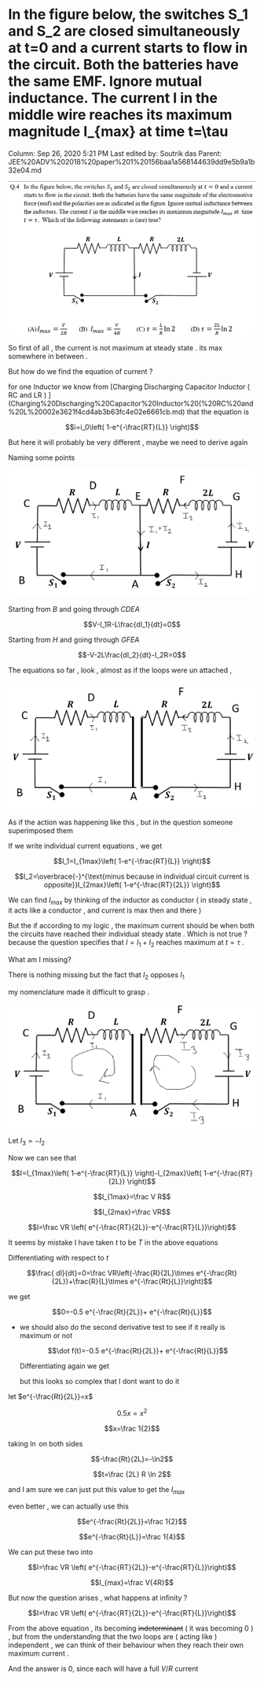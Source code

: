 # In the figure below, the switches S_1 and S_2 are closed simultaneously at t=0 and a current starts to flow in the circuit. Both the batteries have the same EMF. Ignore mutual inductance. The current I in the middle wire reaches its maximum magnitude I_{max} at time t=\tau

Column: Sep 26, 2020 5:21 PM
Last edited by: Soutrik das
Parent: JEE%20ADV%202018%20paper%201%20156baa1a568144639dd9e5b9a1b32e04.md

![In%20the%20figure%20below,%20the%20switches%20S_1%20and%20S_2%20are%20%20aa33d3e50a9e4613bb48996443aaf0aa/Untitled.png](In%20the%20figure%20below,%20the%20switches%20S_1%20and%20S_2%20are%20%20aa33d3e50a9e4613bb48996443aaf0aa/Untitled.png)

So first of all , the current is not maximum at steady state . its max somewhere in between . 

But how do we find the equation of current ? 

for one Inductor we know from [Charging Discharging Capacitor Inductor ( RC and LR ) ](Charging%20Discharging%20Capacitor%20Inductor%20(%20RC%20and%20L%20002e3621f4cd4ab3b63fc4e02e6661cb.md) that the equation is 

$$i=i_0\left( 1-e^{-\frac{RT}{L}} \right)$$

But here it will probably be very different , maybe we need to derive again

Naming some points 

![In%20the%20figure%20below,%20the%20switches%20S_1%20and%20S_2%20are%20%20aa33d3e50a9e4613bb48996443aaf0aa/Untitled%201.png](In%20the%20figure%20below,%20the%20switches%20S_1%20and%20S_2%20are%20%20aa33d3e50a9e4613bb48996443aaf0aa/Untitled%201.png)

Starting from $B$ and going through $CDEA$

$$V-I_1R-L\frac{dI_1}{dt}=0$$

Starting from $H$ and going through $GFEA$

$$-V-2L\frac{dI_2}{dt}-I_2R=0$$

The equations so far , look , almost as if the loops were un attached , 

![In%20the%20figure%20below,%20the%20switches%20S_1%20and%20S_2%20are%20%20aa33d3e50a9e4613bb48996443aaf0aa/Untitled%202.png](In%20the%20figure%20below,%20the%20switches%20S_1%20and%20S_2%20are%20%20aa33d3e50a9e4613bb48996443aaf0aa/Untitled%202.png)

As if the action was happening like this , but in the question someone superimposed them 

If we write individual current equations , we get 

$$I_1=I_{1max}\left( 1-e^{-\frac{RT}{L}} \right)$$

$$I_2=\overbrace{-}^{\text{minus because in individual circuit current is opposite}}I_{2max}\left( 1-e^{-\frac{RT}{2L}} \right)$$

We can find $I_{max}$ by thinking of the inductor as conductor ( in steady state , it acts like a conductor , and current is max then and there ) 

But the if according to my logic , the maximum current should be when both the circuits have reached their individual steady state . Which is not true ? because the question specifies that $I=I_1+I_2$ reaches maximum at $t=\tau$ .

What am I missing?

There is nothing missing but the fact that $I_2$ opposes $I_1$ 

my nomenclature made it difficult to grasp .

![In%20the%20figure%20below,%20the%20switches%20S_1%20and%20S_2%20are%20%20aa33d3e50a9e4613bb48996443aaf0aa/Untitled%203.png](In%20the%20figure%20below,%20the%20switches%20S_1%20and%20S_2%20are%20%20aa33d3e50a9e4613bb48996443aaf0aa/Untitled%203.png)

Let $I_3=-I_2$

Now we can see that 

$$I=I_{1max}\left( 1-e^{-\frac{RT}{L}} \right)-I_{2max}\left( 1-e^{-\frac{RT}{2L}} \right)$$

$$I_{1max}=\frac V R$$

$$I_{2max}=\frac VR$$

$$I=\frac VR \left( e^{-\frac{RT}{2L}}-e^{-\frac{RT}{L}}\right)$$

It seems by mistake I have taken $t$ to be $T$ in the above equations

Differentiating with respect to $t$ 

$$\frac{ dI}{dt}=0=\frac VR\left(-\frac{R}{2L}\times  e^{-\frac{Rt}{2L}}+\frac{R}{L}\times e^{-\frac{Rt}{L}}\right)$$

we get 

$$0=-0.5 e^{-\frac{Rt}{2L}}+ e^{-\frac{Rt}{L}}$$

- we should also do the second derivative test to see if it really is maximum or not

    $$\dot f(t)=-0.5 e^{-\frac{Rt}{2L}}+ e^{-\frac{Rt}{L}}$$

    Differentiating again we get 

    but this looks so complex that I dont want to do it 

let $e^{-\frac{Rt}{2L}}=x$

$$0.5x=x^2$$

$$x=\frac 1{2}$$

taking $\ln$ on both sides

$$-\frac{Rt}{2L}=-\ln2$$

$$t=\frac {2L} R \ln 2$$

and I am sure we can just put this value to get the $I_{max}$ 

even better , we can actually use this 

$$e^{-\frac{Rt}{2L}}=\frac 1{2}$$

$$e^{-\frac{Rt}{L}}=\frac 1{4}$$

We can put these two into 

$$I=\frac VR \left( e^{-\frac{RT}{2L}}-e^{-\frac{RT}{L}}\right)$$

$$I_{max}=\frac V{4R}$$

But now the question arises , what happens at infinity ? 

$$I=\frac VR \left( e^{-\frac{RT}{2L}}-e^{-\frac{RT}{L}}\right)$$

From the above equation , its becoming ~~indeterminant~~ ( it was becoming 0 )  , but from the understanding that the two loops are ( acting like ) independent , we can think of their behaviour when they reach their own maximum current .

And the answer is 0, since each will have a full $V/R$ current